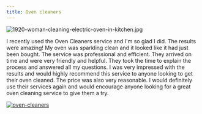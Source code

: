 ```yaml
---
title: Oven cleaners
---
```


![1920-woman-cleaning-electric-oven-in-kitchen.jpg](/1920-woman-cleaning-electric-oven-in-kitchen.jpg)

I recently used the Oven Cleaners service and I'm so glad I did. The results were amazing! My oven was sparkling clean and it looked like it had just been bought. The service was professional and efficient. They arrived on time and were very friendly and helpful. They took the time to explain the process and answered all my questions. I was very impressed with the results and would highly recommend this service to anyone looking to get their oven cleaned. The price was also very reasonable. I would definitely use their services again and would encourage anyone looking for a great oven cleaning service to give them a try.

[![oven-cleaners](<https://dabuttonfactory.com/button.png?t=CHECK+SERVICE&f=Noto+Sans-Bold&ts=26&tc=fff&hp=45&vp=20&c=11&bgt=unicolored&bgc=4bd42f>)](<https://londonexpertfinder.com/link>)
